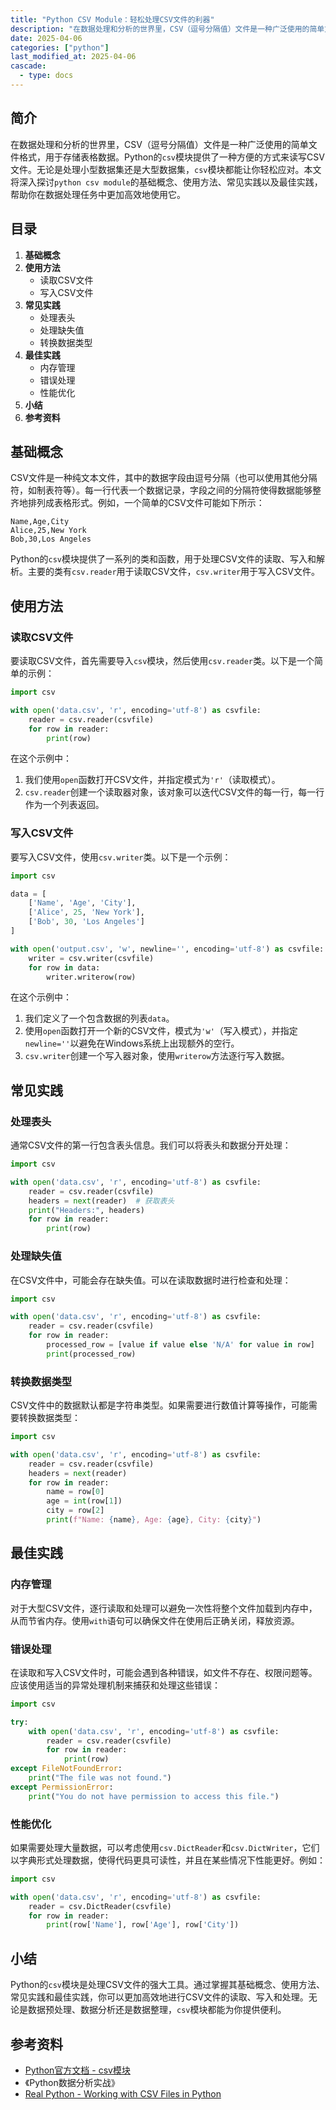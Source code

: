 ```yaml
---
title: "Python CSV Module：轻松处理CSV文件的利器"
description: "在数据处理和分析的世界里，CSV（逗号分隔值）文件是一种广泛使用的简单文件格式，用于存储表格数据。Python的`csv`模块提供了一种方便的方式来读写CSV文件。无论是处理小型数据集还是大型数据集，`csv`模块都能让你轻松应对。本文将深入探讨`python csv module`的基础概念、使用方法、常见实践以及最佳实践，帮助你在数据处理任务中更加高效地使用它。"
date: 2025-04-06
categories: ["python"]
last_modified_at: 2025-04-06
cascade:
  - type: docs
---
```



## 简介
在数据处理和分析的世界里，CSV（逗号分隔值）文件是一种广泛使用的简单文件格式，用于存储表格数据。Python的`csv`模块提供了一种方便的方式来读写CSV文件。无论是处理小型数据集还是大型数据集，`csv`模块都能让你轻松应对。本文将深入探讨`python csv module`的基础概念、使用方法、常见实践以及最佳实践，帮助你在数据处理任务中更加高效地使用它。

<!-- more -->
## 目录
1. **基础概念**
2. **使用方法**
    - 读取CSV文件
    - 写入CSV文件
3. **常见实践**
    - 处理表头
    - 处理缺失值
    - 转换数据类型
4. **最佳实践**
    - 内存管理
    - 错误处理
    - 性能优化
5. **小结**
6. **参考资料**

## 基础概念
CSV文件是一种纯文本文件，其中的数据字段由逗号分隔（也可以使用其他分隔符，如制表符等）。每一行代表一个数据记录，字段之间的分隔符使得数据能够整齐地排列成表格形式。例如，一个简单的CSV文件可能如下所示：

```
Name,Age,City
Alice,25,New York
Bob,30,Los Angeles
```

Python的`csv`模块提供了一系列的类和函数，用于处理CSV文件的读取、写入和解析。主要的类有`csv.reader`用于读取CSV文件，`csv.writer`用于写入CSV文件。

## 使用方法

### 读取CSV文件
要读取CSV文件，首先需要导入`csv`模块，然后使用`csv.reader`类。以下是一个简单的示例：

```python
import csv

with open('data.csv', 'r', encoding='utf-8') as csvfile:
    reader = csv.reader(csvfile)
    for row in reader:
        print(row)
```

在这个示例中：
1. 我们使用`open`函数打开CSV文件，并指定模式为`'r'`（读取模式）。
2. `csv.reader`创建一个读取器对象，该对象可以迭代CSV文件的每一行，每一行作为一个列表返回。

### 写入CSV文件
要写入CSV文件，使用`csv.writer`类。以下是一个示例：

```python
import csv

data = [
    ['Name', 'Age', 'City'],
    ['Alice', 25, 'New York'],
    ['Bob', 30, 'Los Angeles']
]

with open('output.csv', 'w', newline='', encoding='utf-8') as csvfile:
    writer = csv.writer(csvfile)
    for row in data:
        writer.writerow(row)
```

在这个示例中：
1. 我们定义了一个包含数据的列表`data`。
2. 使用`open`函数打开一个新的CSV文件，模式为`'w'`（写入模式），并指定`newline=''`以避免在Windows系统上出现额外的空行。
3. `csv.writer`创建一个写入器对象，使用`writerow`方法逐行写入数据。

## 常见实践

### 处理表头
通常CSV文件的第一行包含表头信息。我们可以将表头和数据分开处理：

```python
import csv

with open('data.csv', 'r', encoding='utf-8') as csvfile:
    reader = csv.reader(csvfile)
    headers = next(reader)  # 获取表头
    print("Headers:", headers)
    for row in reader:
        print(row)
```

### 处理缺失值
在CSV文件中，可能会存在缺失值。可以在读取数据时进行检查和处理：

```python
import csv

with open('data.csv', 'r', encoding='utf-8') as csvfile:
    reader = csv.reader(csvfile)
    for row in reader:
        processed_row = [value if value else 'N/A' for value in row]
        print(processed_row)
```

### 转换数据类型
CSV文件中的数据默认都是字符串类型。如果需要进行数值计算等操作，可能需要转换数据类型：

```python
import csv

with open('data.csv', 'r', encoding='utf-8') as csvfile:
    reader = csv.reader(csvfile)
    headers = next(reader)
    for row in reader:
        name = row[0]
        age = int(row[1])
        city = row[2]
        print(f"Name: {name}, Age: {age}, City: {city}")
```

## 最佳实践

### 内存管理
对于大型CSV文件，逐行读取和处理可以避免一次性将整个文件加载到内存中，从而节省内存。使用`with`语句可以确保文件在使用后正确关闭，释放资源。

### 错误处理
在读取和写入CSV文件时，可能会遇到各种错误，如文件不存在、权限问题等。应该使用适当的异常处理机制来捕获和处理这些错误：

```python
import csv

try:
    with open('data.csv', 'r', encoding='utf-8') as csvfile:
        reader = csv.reader(csvfile)
        for row in reader:
            print(row)
except FileNotFoundError:
    print("The file was not found.")
except PermissionError:
    print("You do not have permission to access this file.")
```

### 性能优化
如果需要处理大量数据，可以考虑使用`csv.DictReader`和`csv.DictWriter`，它们以字典形式处理数据，使得代码更具可读性，并且在某些情况下性能更好。例如：

```python
import csv

with open('data.csv', 'r', encoding='utf-8') as csvfile:
    reader = csv.DictReader(csvfile)
    for row in reader:
        print(row['Name'], row['Age'], row['City'])
```

## 小结
Python的`csv`模块是处理CSV文件的强大工具。通过掌握其基础概念、使用方法、常见实践和最佳实践，你可以更加高效地进行CSV文件的读取、写入和处理。无论是数据预处理、数据分析还是数据整理，`csv`模块都能为你提供便利。

## 参考资料
- [Python官方文档 - csv模块](https://docs.python.org/3/library/csv.html)
- 《Python数据分析实战》
- [Real Python - Working with CSV Files in Python](https://realpython.com/python-csv/)
